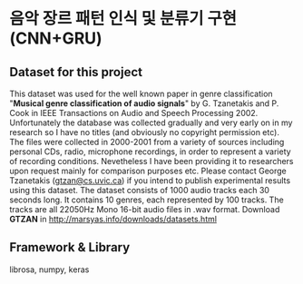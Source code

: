 음악 장르 패턴 인식 및 분류기 구현(CNN+GRU)
=============

Dataset for this project
-------------
This dataset was used for the well known paper in genre classification "**Musical genre classification of audio signals**" by G. Tzanetakis and P. Cook in IEEE Transactions on Audio and Speech Processing 2002.
Unfortunately the database was collected gradually and very early on in my research so I have no titles (and obviously no copyright permission etc). The files were collected in 2000-2001 from a variety of sources including personal CDs, radio, microphone recordings, in order to represent a variety of recording conditions. Nevetheless I have been providing it to researchers upon request mainly for comparison purposes etc. Please contact George Tzanetakis (gtzan@cs.uvic.ca) if you intend to publish experimental results using this dataset.
The dataset consists of 1000 audio tracks each 30 seconds long. It contains 10 genres, each represented by 100 tracks. The tracks are all 22050Hz Mono 16-bit audio files in .wav format.
Download **GTZAN** in http://marsyas.info/downloads/datasets.html

Framework & Library 
-------------
librosa, numpy, keras
